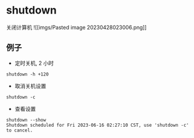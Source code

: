 # shutdown
关闭计算机
![[imgs/Pasted image 20230428023006.png]]

## 例子
- 定时关机, 2 小时
```shell
shutdown -h +120 
```

- 取消关机设置
```shell
shutdown -c
```

- 查看设置
```shell
shutdown --show
Shutdown scheduled for Fri 2023-06-16 02:27:10 CST, use 'shutdown -c' to cancel.
```
